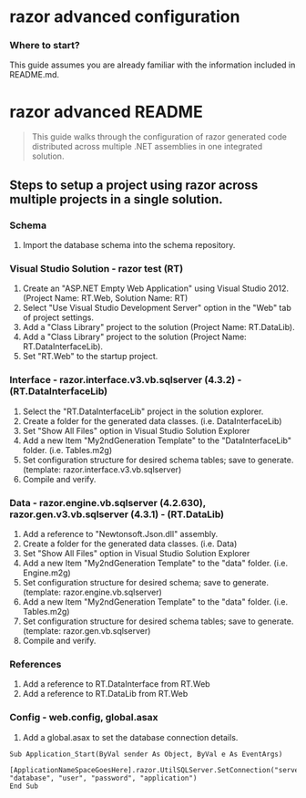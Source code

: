 # razor advanced configuration #

### Where to start?

This guide assumes you are already familiar with the information included in README.md.

# razor advanced README

> This guide walks through the configuration of razor generated code distributed across multiple .NET assemblies in one integrated solution.

## Steps to setup a project using razor across multiple projects in a single solution.

### Schema

1. Import the database schema into the schema repository.

### Visual Studio Solution - razor test (RT)

1. Create an "ASP.NET Empty Web Application" using Visual Studio 2012.  (Project Name: RT.Web, Solution Name: RT)
2. Select "Use Visual Studio Development Server" option in the "Web" tab of project settings.
3. Add a "Class Library" project to the solution (Project Name: RT.DataLib).
4. Add a "Class Library" project to the solution (Project Name: RT.DataInterfaceLib).
5. Set "RT.Web" to the startup project.

### Interface - razor.interface.v3.vb.sqlserver (4.3.2) - (RT.DataInterfaceLib)

1. Select the "RT.DataInterfaceLib" project in the solution explorer.
2. Create a folder for the generated data classes.  (i.e. DataInterfaceLib)
3. Set "Show All Files" option in Visual Studio Solution Explorer
4. Add a new Item "My2ndGeneration Template" to the "DataInterfaceLib" folder.  (i.e. Tables.m2g) 
5. Set configuration structure for desired schema tables; save to generate.  (template: razor.interface.v3.vb.sqlserver)
6. Compile and verify.

### Data - razor.engine.vb.sqlserver (4.2.630), razor.gen.v3.vb.sqlserver (4.3.1) - (RT.DataLib)

1. Add a reference to "Newtonsoft.Json.dll" assembly.
2. Create a folder for the generated data classes.  (i.e. Data)
3. Set "Show All Files" option in Visual Studio Solution Explorer
4. Add a new Item "My2ndGeneration Template" to the "data" folder.  (i.e. Engine.m2g) 
5. Set configuration structure for desired schema; save to generate.  (template: razor.engine.vb.sqlserver)
6. Add a new Item "My2ndGeneration Template" to the "data" folder.  (i.e. Tables.m2g) 
7. Set configuration structure for desired schema tables; save to generate.  (template: razor.gen.vb.sqlserver)
8. Compile and verify.

### References 

1. Add a reference to RT.DataInterface from RT.Web
2. Add a reference to RT.DataLib from RT.Web

### Config - web.config, global.asax

1. Add a global.asax to set the database connection details.

``` 
Sub Application_Start(ByVal sender As Object, ByVal e As EventArgs)
  [ApplicationNameSpaceGoesHere].razor.UtilSQLServer.SetConnection("server", "database", "user", "password", "application")
End Sub
```



